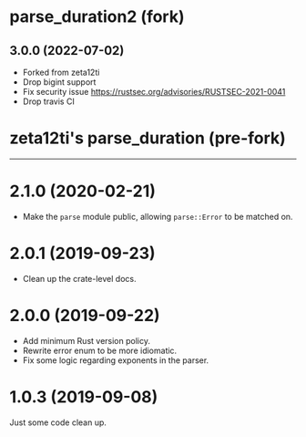 # parse_duration2 (fork)

## 3.0.0 (2022-07-02)
- Forked from zeta12ti
- Drop bigint support
- Fix security issue https://rustsec.org/advisories/RUSTSEC-2021-0041
- Drop travis CI

# zeta12ti's parse_duration (pre-fork)
---------------------------------------

# 2.1.0 (2020-02-21)
- Make the `parse` module public, allowing `parse::Error` to be matched on.

# 2.0.1 (2019-09-23)
- Clean up the crate-level docs.

# 2.0.0 (2019-09-22)
- Add minimum Rust version policy.
- Rewrite error enum to be more idiomatic.
- Fix some logic regarding exponents in the parser.

# 1.0.3 (2019-09-08)
Just some code clean up.
